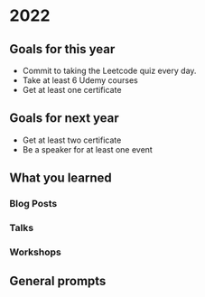 # 2022

## Goals for this year

* Commit to taking the Leetcode quiz every day.
* Take at least 6 Udemy courses
* Get at least one certificate

## Goals for next year

* Get at least two certificate
* Be a speaker for at least one event

## What you learned

### Blog Posts

### Talks

### Workshops

## General prompts
